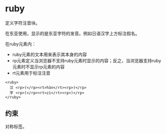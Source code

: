# ruby

定义字符注音块。

在东亚使用，显示的是东亚字符的发音。例如日语汉字上方标注假名。

在ruby元素内：
- ruby元素的文本用来表示其本身的内容
- rp元素定义当浏览器不支持ruby元素时显示的内容；反之，当浏览器支持ruby元素时不显示rp元素的内容
- rt元素用于标注注音

```
<ruby>
  汉 <rp>(</rp><rt>hàn</rt><rp>)</rp>
  字 <rp>(</rp><rt>zì</rt><rp>)</rp>
</ruby>
```
## 约束

对称标签。
